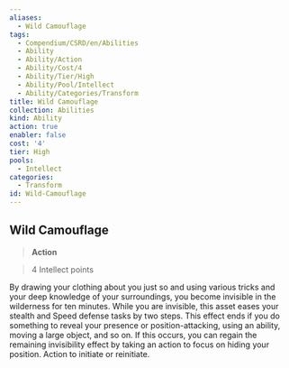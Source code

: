 ```yaml
---
aliases:
  - Wild Camouflage
tags:
  - Compendium/CSRD/en/Abilities
  - Ability
  - Ability/Action
  - Ability/Cost/4
  - Ability/Tier/High
  - Ability/Pool/Intellect
  - Ability/Categories/Transform
title: Wild Camouflage
collection: Abilities
kind: Ability
action: true
enabler: false
cost: '4'
tier: High
pools:
  - Intellect
categories:
  - Transform
id: Wild-Camouflage
---
```

## Wild Camouflage    
>**Action**    
>4 Intellect points  
    
By drawing your clothing about you just so and using various tricks and your deep knowledge of your surroundings, you become invisible in the wilderness for ten minutes. While you are invisible, this asset eases your stealth and Speed defense tasks by two steps. This effect ends if you do something to reveal your presence or position-attacking, using an ability, moving a large object, and so on. If this occurs, you can regain the remaining invisibility effect by taking an action to focus on hiding your position. Action to initiate or reinitiate.
